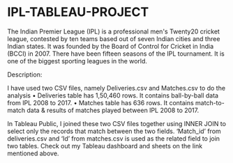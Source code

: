 # IPL-TABLEAU-PROJECT

The Indian Premier League (IPL) is a professional men's Twenty20 cricket league, contested by ten teams based out of seven Indian cities and three Indian states. It was founded by the Board of Control for Cricket in India (BCCI) in 2007. There have been fifteen seasons of the IPL tournament. It is one of the biggest sporting leagues in the world.

Description:

I have used two CSV files, namely Deliveries.csv and Matches.csv to do the analysis
•	Deliveries table has 1,50,460 rows. It contains ball-by-ball data from IPL 2008 to 2017.
•	Matches table has 636 rows. It contains match-to-match data & results of matches played between IPL 2008 to 2017.


In Tableau Public, I joined these two CSV files together using INNER JOIN to select only the records that match between the two fields. ‘Match_id’ from deliveries.csv and ‘Id’ from matches.csv is used as the related field to join two tables. Check out my Tableau dashboard and sheets on the link mentioned above.
